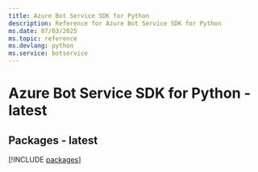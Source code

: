 ```yaml
---
title: Azure Bot Service SDK for Python
description: Reference for Azure Bot Service SDK for Python
ms.date: 07/03/2025
ms.topic: reference
ms.devlang: python
ms.service: botservice
---
```

# Azure Bot Service SDK for Python - latest
## Packages - latest
[!INCLUDE [packages](bot-service-index.md)]